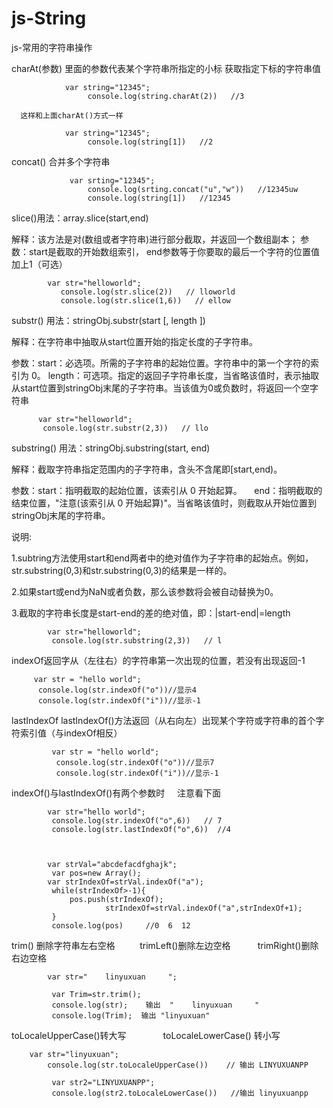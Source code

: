 # js-String
js-常用的字符串操作



charAt(参数)  里面的参数代表某个字符串所指定的小标    获取指定下标的字符串值


                var string="12345";
                     console.log(string.charAt(2))   //3

      这样和上面charAt()方式一样
      
                var string="12345";
                     console.log(string[1])   //2
                     
                     
                     
 concat() 合并多个字符串  

                 var srting="12345";
                     console.log(srting.concat("u","w"))   //12345uw
                     console.log(string[1])   //12345 
                     
                     
                     
slice()用法：array.slice(start,end)

解释：该方法是对(数组或者字符串)进行部分截取，并返回一个数组副本；
参数：start是截取的开始数组索引，
     end参数等于你要取的最后一个字符的位置值加上1（可选）            
            
            var str="helloworld";
               console.log(str.slice(2))   // lloworld
               console.log(str.slice(1,6))   // ellow
		  	
                     
                    
substr()  用法：stringObj.substr(start [, length ])

解释：在字符串中抽取从start位置开始的指定长度的子字符串。

参数：start：必选项。所需的子字符串的起始位置。字符串中的第一个字符的索引为 0。
     length：可选项。指定的返回子字符串长度，当省略该值时，表示抽取从start位置到stringObj末尾的子字符串。当该值为0或负数时，将返回一个空字符串                    

          var str="helloworld";
           console.log(str.substr(2,3))   // llo	    
           
	   

substring() 用法：stringObj.substring(start, end)

解释：截取字符串指定范围内的子字符串，含头不含尾即[start,end)。

参数：start：指明截取的起始位置，该索引从 0 开始起算。
     end：指明截取的结束位置，"注意(该索引从 0 开始起算)"。当省略该值时，则截取从开始位置到stringObj末尾的字符串。
     

说明:

1.subtring方法使用start和end两者中的绝对值作为子字符串的起始点。例如，str.substring(0,3)和str.substring(0,3)的结果是一样的。

2.如果start或end为NaN或者负数，那么该参数将会被自动替换为0。

3.截取的字符串长度是start-end的差的绝对值，即：|start-end|=length     
	   
	   
	   
		  	var str="helloworld";
		  	 console.log(str.substring(2,3))   // l
	   
	   
	   
 indexOf返回字从（左往右）的字符串第一次出现的位置，若没有出现返回-1  

		 var str = "hello world";
		  console.log(str.indexOf("o"))//显示4
		  console.log(str.indexOf("i"))//显示-1                    


lastIndexOf
lastIndexOf()方法返回（从右向左）出现某个字符或字符串的首个字符索引值（与indexOf相反）

			 var str = "hello world";
			  console.log(str.indexOf("o"))//显示7
			  console.log(str.indexOf("i"))//显示-1  
		

indexOf()与lastIndexOf()有两个参数时     注意看下面


		  	var str="hello world";
		  	 console.log(str.indexOf("o",6))   // 7
		  	 console.log(str.lastIndexOf("o",6))  //4


                     
		  	var strVal="abcdefacdfghajk";
		  	 var pos=new Array();
		  	var strIndexOf=strVal.indexOf("a");
		  	 while(strIndexOf>-1){
		  	 	 pos.push(strIndexOf);
                         strIndexOf=strVal.indexOf("a",strIndexOf+1);
		  	 }
		  	 console.log(pos)     //0  6  12


trim() 删除字符串左右空格          trimLeft()删除左边空格           trimRight()删除右边空格


			var str="    linyuxuan     ";
			
			 var Trim=str.trim();
			 console.log(str);    输出  "    linyuxuan     "
			 console.log(Trim);  输出 "linyuxuan"

toLocaleUpperCase()转大写                toLocaleLowerCase() 转小写


		var str="linyuxuan";
          	console.log(str.toLocaleUpperCase())    // 输出 LINYUXUANPP
          	
          	 var str2="LINYUXUANPP";
          	 console.log(str2.toLocaleLowerCase())   //输出 linyuxuanpp
